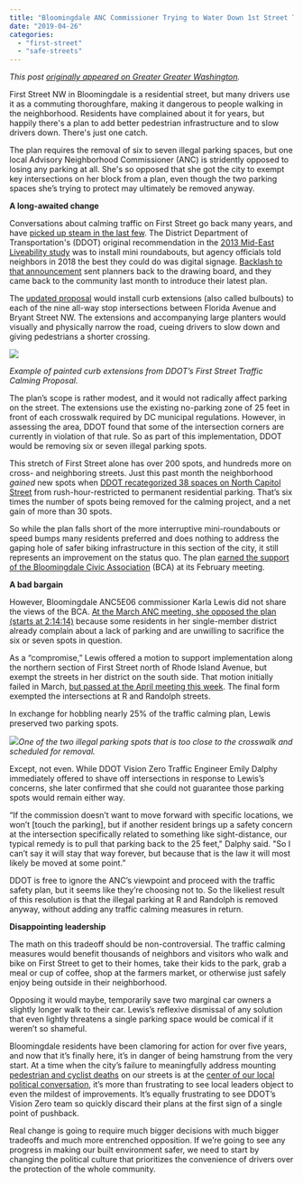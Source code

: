 ```yaml
---
title: "Bloomingdale ANC Commissioner Trying to Water Down 1st Street Traffic Calming Plan"
date: "2019-04-26"
categories: 
  - "first-street"
  - "safe-streets"
---
```


_This post [originally appeared on Greater Greater Washington](https://ggwash.org/view/71868/a-bloomingdale-anc-waters-down-a-traffic-calming-plan-to-temporarily-save-two-parking-spots)._

First Street NW in Bloomingdale is a residential street, but many drivers use it as a commuting thoroughfare, making it dangerous to people walking in the neighborhood. Residents have complained about it for years, but happily there's a plan to add better pedestrian infrastructure and to slow drivers down. There's just one catch.

The plan requires the removal of six to seven illegal parking spaces, but one local Advisory Neighborhood Commissioner (ANC) is stridently opposed to losing any parking at all. She's so opposed that she got the city to exempt key intersections on her block from a plan, even though the two parking spaces she’s trying to protect may ultimately be removed anyway.

**A long-awaited change**

Conversations about calming traffic on First Street go back many years, and have [picked up steam in the last few](https://ggwash.org/view/67137/its-time-for-a-safer-first-street-nw-in-bloomingdale). The District Department of Transportation's (DDOT) original recommendation in the [2013 Mid-East Liveability study](https://ddot.dc.gov/page/mid-city-east-livability-study) was to install mini roundabouts, but agency officials told neighbors in 2018 the best they could do was digital signage. [Backlash to that announcement](https://ggwash.org/view/67744/dc-claims-it-cant-calm-traffic-on-first-street-in-bloomingdale) sent planners back to the drawing board, and they came back to the community last month to introduce their latest plan.

The [updated proposal](https://drive.google.com/file/d/1eQZnUKsR2Ij8HHAuKVudLi_vybtPcZeK/view) would install curb extensions (also called bulbouts) to each of the nine all-way stop intersections between Florida Avenue and Bryant Street NW. The extensions and accompanying large planters would visually and physically narrow the road, cueing drivers to slow down and giving pedestrians a shorter crossing.

![](images/bloomingdalecrossing.png)

_Example of painted curb extensions from DDOT’s First Street Traffic Calming Proposal._

The plan’s scope is rather modest, and it would not radically affect parking on the street. The extensions use the existing no-parking zone of 25 feet in front of each crosswalk required by DC municipal regulations. However, in assessing the area, DDOT found that some of the intersection corners are currently in violation of that rule. So as part of this implementation, DDOT would be removing six or seven illegal parking spots.

This stretch of First Street alone has over 200 spots, and hundreds more on cross- and neighboring streets. Just this past month the neighborhood _gained_ new spots when [DDOT recategorized 38 spaces on North Capitol Street](https://noiadmin.hostpilot.com/Shared%20Documents/NOI%2019-29-TOA.pdf#search=19-29-ToA) from rush-hour-restricted to permanent residential parking. That’s six times the number of spots being removed for the calming project, and a net gain of more than 30 spots.

So while the plan falls short of the more interruptive mini-roundabouts or speed bumps many residents preferred and does nothing to address the gaping hole of safer biking infrastructure in this section of the city, it still represents an improvement on the status quo. The plan [earned the support of the Bloomingdale Civic Association](https://www.bloomingdalecivicassociation.org/2109-meetings/) (BCA) at its February meeting.

**A bad bargain**

However, Bloomingdale ANC5E06 commissioner Karla Lewis did not share the views of the BCA. [At the March ANC meeting, she opposed the plan (starts at 2:14:14)](https://vimeopro.com/wogemedia/anc5e/video/325716853) because some residents in her single-member district already complain about a lack of parking and are unwilling to sacrifice the six or seven spots in question.

As a “compromise,” Lewis offered a motion to support implementation along the northern section of First Street north of Rhode Island Avenue, but exempt the streets in her district on the south side. That motion initially failed in March, [but passed at the April meeting this week](http://ward5forall.org/wp-content/uploads/2019/04/ANCTrafficCalmingResolution.jpg). The final form exempted the intersections at R and Randolph streets.

In exchange for hobbling nearly 25% of the traffic calming plan, Lewis preserved two parking spots.

![](images/IMG_20190425_195157399.jpg)_One of the two illegal parking spots that is too close to the crosswalk and scheduled for removal._

Except, not even. While DDOT Vision Zero Traffic Engineer Emily Dalphy immediately offered to shave off intersections in response to Lewis’s concerns, she later confirmed that she could not guarantee those parking spots would remain either way.

“If the commission doesn’t want to move forward with specific locations, we won’t \[touch the parking\], but if another resident brings up a safety concern at the intersection specifically related to something like sight-distance, our typical remedy is to pull that parking back to the 25 feet," Dalphy said. "So I can’t say it will stay that way forever, but because that is the law it will most likely be moved at some point.”

DDOT is free to ignore the ANC’s viewpoint and proceed with the traffic safety plan, but it seems like they’re choosing not to. So the likeliest result of this resolution is that the illegal parking at R and Randolph is removed anyway, without adding any traffic calming measures in return.

**Disappointing leadership**

The math on this tradeoff should be non-controversial. The traffic calming measures would benefit thousands of neighbors and visitors who walk and bike on First Street to get to their homes, take their kids to the park, grab a meal or cup of coffee, shop at the farmers market, or otherwise just safely enjoy being outside in their neighborhood.

Opposing it would maybe, temporarily save two marginal car owners a slightly longer walk to their car. Lewis’s reflexive dismissal of any solution that even lightly threatens a single parking space would be comical if it weren’t so shameful.

Bloomingdale residents have been clamoring for action for over five years, and now that it’s finally here, it’s in danger of being hamstrung from the very start. At a time when the city’s failure to meaningfully address mounting [pedestrian and cyclist deaths](https://ggwash.org/view/69608/dc-vision-31-and-counting-tracking-how-many-people-die-on-dc-streets) on our streets is at the [center of our local political conversation](https://ggwash.org/view/71839/dc-councilmembers-nadeau-cheh-allen-respond-to-the-deaths-of-dave-salovesh-and-abdul-seck), it’s more than frustrating to see local leaders object to even the mildest of improvements. It’s equally frustrating to see DDOT’s Vision Zero team so quickly discard their plans at the first sign of a single point of pushback.

Real change is going to require much bigger decisions with much bigger tradeoffs and much more entrenched opposition. If we’re going to see any progress in making our built environment safer, we need to start by changing the political culture that prioritizes the convenience of drivers over the protection of the whole community.
